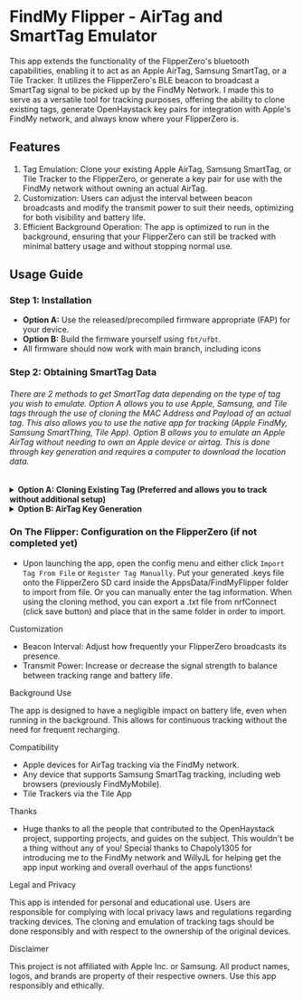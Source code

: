 # FindMy Flipper - AirTag and SmartTag Emulator

This app extends the functionality of the FlipperZero's bluetooth capabilities, enabling it to act as an Apple AirTag, Samsung SmartTag, or a Tile Tracker. It utilizes the FlipperZero's BLE beacon to broadcast a SmartTag signal to be picked up by the FindMy Network. I made this to serve as a versatile tool for tracking purposes, offering the ability to clone existing tags, generate OpenHaystack key pairs for integration with Apple's FindMy network, and always know where your FlipperZero is.

## Features

1. Tag Emulation: Clone your existing Apple AirTag, Samsung SmartTag, or Tile Tracker to the FlipperZero, or generate a key pair for use with the FindMy network without owning an actual AirTag.
2. Customization: Users can adjust the interval between beacon broadcasts and modify the transmit power to suit their needs, optimizing for both visibility and battery life.
3. Efficient Background Operation: The app is optimized to run in the background, ensuring that your FlipperZero can still be tracked with minimal battery usage and without stopping normal use.

## Usage Guide

### Step 1: Installation
- **Option A:** Use the released/precompiled firmware appropriate (FAP) for your device.
- **Option B:** Build the firmware yourself using `fbt/ufbt`.
- All firmware should now work with main branch, including icons
  
### Step 2: Obtaining SmartTag Data
###### There are 2 methods to get SmartTag data depending on the type of tag you wish to emulate. Option A allows you to use Apple, Samsung, and Tile tags through the use of cloning the MAC Address and Payload of an actual tag. This also allows you to use the native app for tracking (Apple FindMy, Samsung SmartThing, Tile App). Option B allows you to emulate an Apple AirTag without needing to own an Apple device or airtag. This is done through key generation and requires a computer to download the location data.

<details>
  <summary><b>Option A: Cloning Existing Tag (Preferred and allows you to track without additional setup)</b></summary>

1A. Scan and import tag via ESP32 with BLE. Use the Airtag scanner ESP32 firmware and Flipper app. 

1. **Pair a Tag:** First, pair an AirTag, Samsung SmartTag or Tile Tracker with your device.
2. **Enter 'Lost' Mode:** Keep the tag away from the device it's registered to for approximately 15 minutes.
3. **Download nrfConnect or use an ESP32** Install nrfConnect from the Google Play Store. (Apple version doesn't reveal the needed Raw data, looking for a workaround)
4. OR **Use an ESP32-WROOM / ESP32-S3** Don't have an android? No problem! You can get all the data you need from an ESP32: https://github.com/MatthewKuKanich/ESP32-AirTag-Scanner (Skip to step 7 if using an ESP32)
5. **Filter and Scan:**
   - Open the app, click on filters, and exclude all except for the brand of your tag (Apple/Samsung).
   - Adjust the RSSI to the lowest setting (-40 dBm).
   - Initiate a scan. Wait for your SmartTag to appear as a "FindMy" device.
6. **Capture Data:** Click **Raw** or **View Raw** to capture your **payload** and note your tag's **MAC Address**. Immediately remove the tag's battery to prevent key/MAC rotation.
   - The AirTag has now been cloned, if you put the battery back into the AirTag it will eventually rotate its keys with the Apple servers. This will invalidate the current keys on the Flipper. To prevent this you must keep the AirTag powered off / battery removed. You can always repeat these steps to return functionality to the Flipper. No need to get rid of the AirTag, you can always return to it if you desire, you just can't use both at the same time.
8. **Enter Data in FlipperZero App:** Input the captured **payload** and **MAC Address** into the FlipperZero app.
</details>

<details>
<summary><b>Option B: AirTag Key Generation</b></summary>
  <br>

Video Tutorial: https://youtu.be/XGwHmwvQoqo?si=CAsKWEqGP5VFi9p9

### Prerequisites

Before you begin, ensure you have the following installed on your system:

- Docker Desktop
- Python
- Git

## Step-by-Step Instructions

### 1. Clone the Repository

Navigate to Matthew KuKanich's GitHub repository, copy the repository URL, and clone it to your desired location using the terminal.
```
git clone https://github.com/MatthewKuKanich/FindMyFlipper.git
```
### 2. Set Up the AirTag Generation Folder

Inside the cloned repository, locate the 'air tag generation' folder which contains all necessary files for creating AirTags.

### 3. Start Docker Desktop

Ensure Docker Desktop is running on your computer, as it is required for the server setup.

### 4. Set Up a Server Using Docker

Run the following Docker command to set up the server. This server emulates an environment that tricks Apple's authentication servers.
```
docker run -d --restart always --name anisette-v3 -p 6969:6969 dadoum/anisette-v3-server:latest
```
### 5. Create a Python Virtual Environment

Navigate to the AirTag generation directory, then create and activate a Python virtual environment. You will run all scripts in this terminal.
```
cd AirTagGeneration
```
```
python3 -m venv venv
```
(or `python -m venv venv`)

Activate the environment:
 - Windows:
```
.\venv\Scripts\activate.bat
```
 - Mac/Linux:
```
source venv/bin/activate
```
### 6. Install the Required Python Packages
```
pip3 install -r requirements.txt
```
### 7. Generate Keys for AirTags

Run the ```generate_keys.py``` script in the current terminal to generate the keys needed for AirTags, which will be saved in a new folder called 'keys'.


### 8. Transfer the Generated Keys to Flipper Zero

Move the '.Keys' file to your Flipper device by connecting it to your computer and using the Flipper's file management system.
   - For ease of use, drag your `.keys` file onto your FlipperZero's SD card in the apps_data->findmy folder. You can import it directly from the app!
     1. Open the app and navigate to the config menu.
     2. Choose "register tag" and select the tag type.
     3. Either click import `.keys`, `.txt`, or enter Manually.
     4. If entering manually then a MAC and payload dialog will appear next. Enter your **MAC** then **Payload** here.
     5. Click save.

### 9. Request Location Reports

Use the ```request_reports.py``` script to request real-time location data, requiring your Apple ID and password for authentication. This will save your Apple login information to a auth file so you won't need to re-enter your Apple credentials. 

### 10. Generate an Advanced Location Map

Finally, run the ```RequestReport&Map.py``` script to generate an interactive map of all location data in the past 24 hours. This script automates the process by requesting the location report using the hashed adv key in your ```keys``` folder, then decrypting that data from your private key located in the same `.keys` file. After the data is decrypted it will be displayed in the terminal. It then launches a mapping script that maps all the coordinates, connects them to show movement, displays a plethora of location metadata, and saves to an html file named by the date of the report.

You're done!

 - If you want to use OpenHaystack or Macless instead, then you can follow the steps below. I don't recommend these methods due to reliability issues and setup complexity.
To use OpenHayStack for tracking, you must use MacOS lower than version 14 (Mail Plug-in Incompetiablity of MacOS 14+ seemoo-lab/openhaystack#224). If you do own a device, I believe a convertor script can be provided without much of effort. If you do not own a Mac device or the system has been upgraded to 14 and beyond. The alternative solutions includes,

    https://github.com/dchristl/macless-haystack
    
If using this solution, be sure to only use the `generate_keys.py` script from this repo in the AirTagGeneration folder. Not the ones included in that repo as the formatting of the key file changes. (Mine includes data that the FlipperZero needs for proper importing)
</details>

### On The Flipper: Configuration on the FlipperZero (if not completed yet)
- Upon launching the app, open the config menu and either click ```Import Tag From File``` or ```Register Tag Manually```. Put your generated .keys file onto the FlipperZero SD card inside the AppsData/FindMyFlipper folder to import from file. Or you can manually enter the tag information. When using the cloning method, you can export a .txt file from nrfConnect (click save button) and place that in the same folder in order to import.

Customization

- Beacon Interval: Adjust how frequently your FlipperZero broadcasts its presence.
- Transmit Power: Increase or decrease the signal strength to balance between tracking range and battery life.

Background Use

The app is designed to have a negligible impact on battery life, even when running in the background. This allows for continuous tracking without the need for frequent recharging.

Compatibility

- Apple devices for AirTag tracking via the FindMy network.
- Any device that supports Samsung SmartTag tracking, including web browsers (previously FindMyMobile).
- Tile Trackers via the Tile App

Thanks

- Huge thanks to all the people that contributed to the OpenHaystack project, supporting projects, and guides on the subject. This wouldn't be a thing without any of you! Special thanks to Chapoly1305 for introducing me to the FindMy network and WillyJL for helping get the app input working and overall overhaul of the apps functions!

Legal and Privacy

This app is intended for personal and educational use. Users are responsible for complying with local privacy laws and regulations regarding tracking devices. The cloning and emulation of tracking tags should be done responsibly and with respect to the ownership of the original devices.

Disclaimer

This project is not affiliated with Apple Inc. or Samsung. All product names, logos, and brands are property of their respective owners. Use this app responsibly and ethically.
